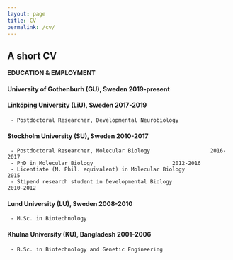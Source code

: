 ```yaml
---
layout: page
title: CV
permalink: /cv/
---
```

## A short CV
	
**EDUCATION & EMPLOYMENT**

#### University of Gothenburh (GU), Sweden					2019-present

#### Linköping University (LiU), Sweden						2017-2019
     - Postdoctoral Researcher, Developmental Neurobiology

#### Stockholm University (SU), Sweden						2010-2017
     - Postdoctoral Researcher, Molecular Biology					2016-2017
     - PhD in Molecular Biology							2012-2016
     - Licentiate (M. Phil. equivalent) in Molecular Biology				2015
     - Stipend research student in Developmental Biology				2010-2012

#### Lund University (LU), Sweden						2008-2010
     - M.Sc. in Biotechnology

#### Khulna University (KU), Bangladesh						2001-2006
     - B.Sc. in Biotechnology and Genetic Engineering
